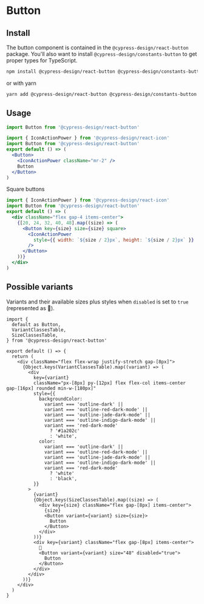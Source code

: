 # Button

## Install

The button component is contained in the `@cypress-design/react-button` package. You'll also want to install `@cypress-design/constants-button` to get proper types for TypeScript.

```bash
npm install @cypress-design/react-button @cypress-design/constants-button
```

or with yarn

```bash
yarn add @cypress-design/react-button @cypress-design/constants-button
```

## Usage

```ts
import Button from '@cypress-design/react-button'
```

```jsx live
import { IconActionPower } from '@cypress-design/react-icon'
import Button from '@cypress-design/react-button'
export default () => (
  <Button>
    <IconActionPower className="mr-2" />
    Button
  </Button>
)
```

Square buttons

```jsx live
import { IconActionPower } from '@cypress-design/react-icon'
import Button from '@cypress-design/react-button'
export default () => (
  <div className="flex gap-4 items-center">
    {[20, 24, 32, 40, 48].map((size) => (
      <Button key={size} size={size} square>
        <IconActionPower
          style={{ width: `${size / 2}px`, height: `${size / 2}px` }}
        />
      </Button>
    ))}
  </div>
)
```

## Possible variants

Variants and their available sizes plus styles when `disabled` is set to `true` (represented as 🚫).

```tsx live
import {
  default as Button,
  VariantClassesTable,
  SizeClassesTable,
} from '@cypress-design/react-button'

export default () => {
  return (
    <div className="flex flex-wrap justify-stretch gap-[8px]">
      {Object.keys(VariantClassesTable).map((variant) => (
        <div
          key={variant}
          className="px-[8px] py-[12px] flex flex-col items-center gap-[16px] rounded min-w-[180px]"
          style={{
            backgroundColor:
              variant === 'outline-dark' ||
              variant === 'outline-red-dark-mode' ||
              variant === 'outline-jade-dark-mode' ||
              variant === 'outline-indigo-dark-mode' ||
              variant === 'red-dark-mode'
                ? '#1a202c'
                : 'white',
            color:
              variant === 'outline-dark' ||
              variant === 'outline-red-dark-mode' ||
              variant === 'outline-jade-dark-mode' ||
              variant === 'outline-indigo-dark-mode' ||
              variant === 'red-dark-mode'
                ? 'white'
                : 'black',
          }}
        >
          {variant}
          {Object.keys(SizeClassesTable).map((size) => (
            <div key={size} className="flex gap-[8px] items-center">
              {size}
              <Button variant={variant} size={size}>
                Button
              </Button>
            </div>
          ))}
          <div key={variant} className="flex gap-[8px] items-center">
            🚫
            <Button variant={variant} size="48" disabled="true">
              Button
            </Button>
          </div>
        </div>
      ))}
    </div>
  )
}
```
